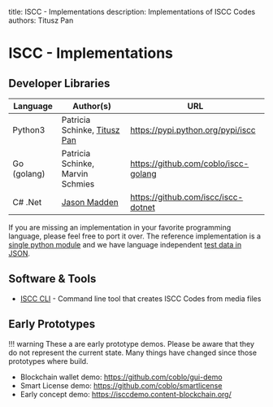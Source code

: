 title: ISCC - Implementations
description: Implementations of ISCC Codes
authors: Titusz Pan

# ISCC - Implementations

## Developer Libraries

| Language    | Author(s)                                                 | URL                                  |
| ----------- | --------------------------------------------------------- | ------------------------------------ |
| Python3     | Patricia Schinke, [Titusz Pan](https://github.com/titusz) | https://pypi.python.org/pypi/iscc    |
| Go (golang) | Patricia Schinke, Marvin Schmies                          | https://github.com/coblo/iscc-golang |
| C# .Net     | [Jason Madden](https://github.com/dirric)                 | https://github.com/iscc/iscc-dotnet  |

If you are missing an implementation in your favorite programming language, please feel free to port it over. The reference implementation is a [single python module](https://github.com/coblo/iscc-specs/blob/master/src/iscc/iscc.py) and we have language independent [test data in JSON](https://github.com/coblo/iscc-specs/blob/master/tests/test_data.json).

## Software & Tools

- [ISCC CLI](https://github.com/iscc/iscc-cli) - Command line tool that creates ISCC Codes from media files

## Early Prototypes

!!! warning
    These a are early prototype demos. Please be aware that they do not represent the current state. Many things have changed since those prototypes where build.

- Blockchain wallet demo: https://github.com/coblo/gui-demo
- Smart License demo: https://github.com/coblo/smartlicense
- Early concept demo: https://isccdemo.content-blockchain.org/
